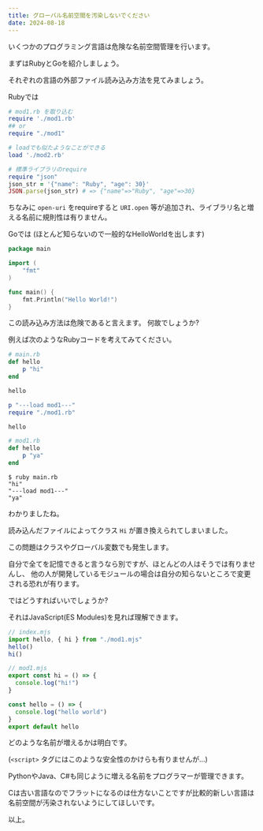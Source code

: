 ```yaml
---
title: グローバル名前空間を汚染しないでください
date: 2024-08-18
---
```


いくつかのプログラミング言語は危険な名前空間管理を行います。

まずはRubyとGoを紹介しましょう。

それぞれの言語の外部ファイル読み込み方法を見てみましょう。

Rubyでは
```ruby
# mod1.rb を取り込む
require './mod1.rb'
## or
require "./mod1"

# loadでも似たようなことができる
load './mod2.rb'

# 標準ライブラリのrequire
require "json"
json_str = '{"name": "Ruby", "age": 30}'
JSON.parse(json_str) # => {"name"=>"Ruby", "age"=>30}
```

ちなみに `open-uri` をrequireすると `URI.open` 等が追加され、ライブラリ名と増える名前に規則性は有りません。

Goでは (ほとんど知らないので一般的なHelloWorldを出します)
```go
package main

import (
	"fmt"
)

func main() {
	fmt.Println("Hello World!")
}
```

この読み込み方法は危険であると言えます。 何故でしょうか?

例えば次のようなRubyコードを考えてみてください。

```ruby {name="main.rb"}
# main.rb
def hello
    p "hi"
end

hello

p "---load mod1---"
require "./mod1.rb"

hello
```

```ruby {name="mod1.rb"}
# mod1.rb
def hello
    p "ya"
end
```

```
$ ruby main.rb
"hi"
"---load mod1---"
"ya"
```

わかりましたね。

読み込んだファイルによってクラス `Hi` が置き換えられてしまいました。

この問題はクラスやグローバル変数でも発生します。

自分で全てを記憶できると言うなら別ですが、ほとんどの人はそうでは有りませんし、
他の人が開発しているモジュールの場合は自分の知らないところで変更される恐れが有ります。

ではどうすればいいでしょうか?

それはJavaScript(ES Modules)を見れば理解できます。

```js {name="index.mjs"}
// index.mjs
import hello, { hi } from "./mod1.mjs"
hello()
hi()
```

```js {name="mod1.mjs"}
// mod1.mjs
export const hi = () => {
  console.log("hi!")
}

const hello = () => {
  console.log("hello world")
}
export default hello
```

どのような名前が増えるかは明白です。

(`<script>` タグにはこのような安全性のかけらも有りませんが...)

PythonやJava、C#も同じように増える名前をプログラマーが管理できます。

Cは古い言語なのでフラットになるのは仕方ないことですが比較的新しい言語は名前空間が汚染されないようにしてほしいです。

以上。
